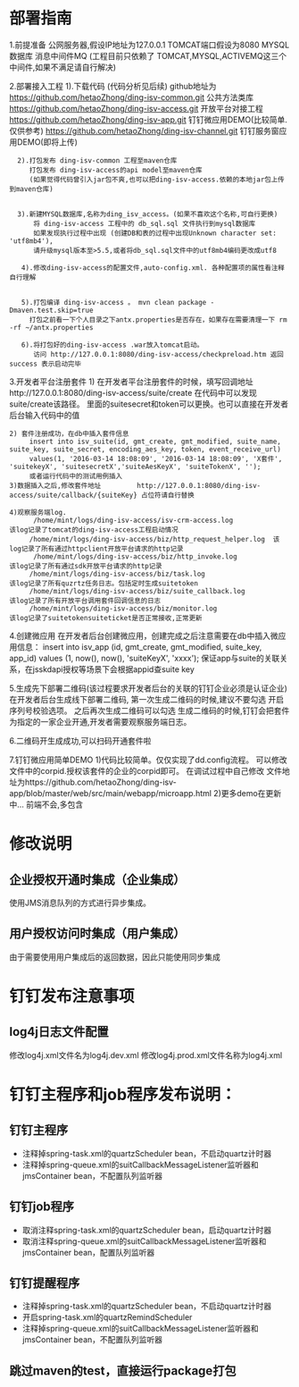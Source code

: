 # 部署指南
1.前提准备
        公网服务器,假设IP地址为127.0.0.1
        TOMCAT端口假设为8080
        MYSQL数据库
        消息中间件MQ
        (工程目前只依赖了 TOMCAT,MYSQL,ACTIVEMQ这三个中间件,如果不满足请自行解决)




2.部署接入工程
      1).下载代码 (代码分析见后续)
        github地址为
        https://github.com/hetaoZhong/ding-isv-common.git    公共方法类库
        https://github.com/hetaoZhong/ding-isv-access.git      开放平台对接工程
        https://github.com/hetaoZhong/ding-isv-app.git      钉钉微应用DEMO(比较简单.仅供参考)
        https://github.com/hetaoZhong/ding-isv-channel.git      钉钉服务窗应用DEMO(即将上传)




      2).打包发布 ding-isv-common 工程至maven仓库
         打包发布 ding-isv-access的api model至maven仓库
         (如果觉得代码曾引入jar包不爽,也可以把ding-isv-access.依赖的本地jar包上传到maven仓库)


      3).新建MYSQL数据库,名称为ding_isv_access。(如果不喜欢这个名称,可自行更换)
          将 ding-isv-access 工程中的 db_sql.sql 文件执行到mysql数据库
          如果发现执行过程中出现 (创建DB和表的过程中出现Unknown character set: 'utf8mb4'),
          请升级mysql版本至>5.5,或者将db_sql.sql文件中的utf8mb4编码更改成utf8

       4).修改ding-isv-access的配置文件,auto-config.xml. 各种配置项的属性看注释自行理解


       5).打包编译 ding-isv-access 。 mvn clean package -Dmaven.test.skip=true
         打包之前看一下个人目录之下antx.properties是否存在，如果存在需要清理一下 rm -rf ~/antx.properties

       6).将打包好的ding-isv-access .war放入tomcat启动。
          访问 http://127.0.0.1:8080/ding-isv-access/checkpreload.htm 返回success 表示启动完毕


3.开发者平台注册套件
    1) 在开发者平台注册套件的时候，填写回调地址http://127.0.0.1:8080/ding-isv-access/suite/create
        在代码中可以发现suite/create该路径。 里面的suitesecret和token可以更换。也可以直接在开发者后台输入代码中的值


    2) 套件注册成功，在db中插入套件信息
         insert into isv_suite(id, gmt_create, gmt_modified, suite_name, suite_key, suite_secret, encoding_aes_key, token, event_receive_url)
         values(1, '2016-03-14 18:08:09', '2016-03-14 18:08:09', 'X套件', 'suitekeyX', 'suitesecretX','suiteAesKeyX', 'suiteTokenX', '');
         或者运行代码中的测试用例插入
    3)数据插入之后,修改套件地址         http://127.0.0.1:8080/ding-isv-access/suite/callback/{suiteKey} 占位符请自行替换

    4)观察服务端log.
          /home/mint/logs/ding-isv-access/isv-crm-access.log               该log记录了tomcat的ding-isv-access工程启动情况
         /home/mint/logs/ding-isv-access/biz/http_request_helper.log  该log记录了所有通过httpclient开放平台请求的http记录
          /home/mint/logs/ding-isv-access/biz/http_invoke.log               该log记录了所有通过sdk开放平台请求的http记录
         /home/mint/logs/ding-isv-access/biz/task.log                             该log记录了所有quzrtz任务日志。包括定时生成suitetoken
         /home/mint/logs/ding-isv-access/biz/suite_callback.log             该log记录了所有开放平台调用套件回调信息的日志
         /home/mint/logs/ding-isv-access/biz/monitor.log                        该log记录了suitetokensuiteticket是否正常接收,正常更新


4.创建微应用
        在开发者后台创建微应用，创建完成之后注意需要在db中插入微应用信息：
        insert into isv_app (id, gmt_create, gmt_modified, suite_key, app_id)
        values (1, now(), now(), 'suiteKeyX', 'xxxx');
        保证app与suite的关联关系，在jsskdapi授权等场景下会根据appid查suite key


5.生成先下部署二维码(该过程要求开发者后台的关联的钉钉企业必须是认证企业)
        在开发者后台生成线下部署二维码,
        第一次生成二维码的时候,建议不要勾选 开启序列号校验选项。
        之后再次生成二维码可以勾选
        生成二维码的时候,钉钉会把套件为指定的一家企业开通,开发者需要观察服务端日志。 


6.二维码开生成成功,可以扫码开通套件啦


7.钉钉微应用简单DEMO
    1)代码比较简单。仅仅实现了dd.config流程。
        可以修改文件中的corpid.授权该套件的企业的corpid即可。 在调试过程中自己修改
       文件地址为https://github.com/hetaoZhong/ding-isv-app/blob/master/web/src/main/webapp/microapp.html
    2)更多demo在更新中... 前端不会,多包含
    
# 修改说明

## 企业授权开通时集成（企业集成）

使用JMS消息队列的方式进行异步集成。

## 用户授权访问时集成（用户集成）

由于需要使用用户集成后的返回数据，因此只能使用同步集成


# 钉钉发布注意事项

## log4j日志文件配置

修改log4j.xml文件名为log4j.dev.xml
修改log4j.prod.xml文件名称为log4j.xml

# 钉钉主程序和job程序发布说明：
## 钉钉主程序

- 注释掉spring-task.xml的quartzScheduler bean，不启动quartz计时器
- 注释掉spring-queue.xml的suitCallbackMessageListener监听器和jmsContainer bean，不配置队列监听器

## 钉钉job程序

- 取消注释spring-task.xml的quartzScheduler bean，启动quartz计时器
- 取消注释spring-queue.xml的suitCallbackMessageListener监听器和jmsContainer bean，配置队列监听器

## 钉钉提醒程序

- 注释掉spring-task.xml的quartzScheduler bean，不启动quartz计时器
- 开启spring-task.xml的quartzRemindScheduler
- 注释掉spring-queue.xml的suitCallbackMessageListener监听器和jmsContainer bean，不配置队列监听器

## 跳过maven的test，直接运行package打包